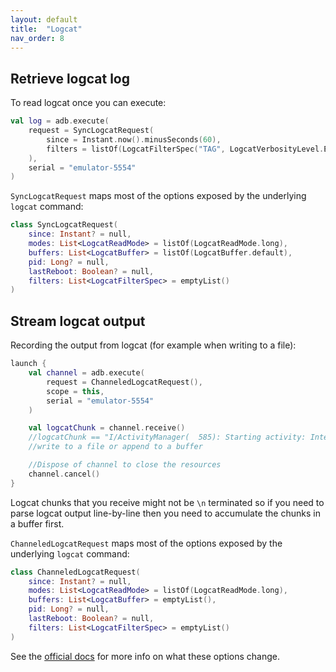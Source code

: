 ```yaml
---
layout: default
title:  "Logcat"
nav_order: 8
---
```


## Retrieve logcat log

To read logcat once you can execute:

```kotlin
val log = adb.execute(
    request = SyncLogcatRequest(
        since = Instant.now().minusSeconds(60),
        filters = listOf(LogcatFilterSpec("TAG", LogcatVerbosityLevel.E))
    ),
    serial = "emulator-5554"
)
```

`SyncLogcatRequest` maps most of the options exposed by the underlying `logcat` command:

```kotlin
class SyncLogcatRequest(
    since: Instant? = null,
    modes: List<LogcatReadMode> = listOf(LogcatReadMode.long),
    buffers: List<LogcatBuffer> = listOf(LogcatBuffer.default),
    pid: Long? = null,
    lastReboot: Boolean? = null,
    filters: List<LogcatFilterSpec> = emptyList()
)
```

## Stream logcat output

Recording the output from logcat (for example when writing to a file):

```kotlin
launch {
    val channel = adb.execute(
        request = ChanneledLogcatRequest(),
        scope = this,
        serial = "emulator-5554"
    )

    val logcatChunk = channel.receive()
    //logcatChunk == "I/ActivityManager(  585): Starting activity: Intent { action=android.intent.action...}\nI/MyActivity( 1557): MyClass"
    //write to a file or append to a buffer

    //Dispose of channel to close the resources
    channel.cancel()
}
```

Logcat chunks that you receive might not be `\n` terminated so if you need to parse logcat output line-by-line then you need to accumulate
the chunks in a buffer first.

`ChanneledLogcatRequest` maps most of the options exposed by the underlying `logcat` command:

```kotlin
class ChanneledLogcatRequest(
    since: Instant? = null,
    modes: List<LogcatReadMode> = listOf(LogcatReadMode.long),
    buffers: List<LogcatBuffer> = emptyList(),
    pid: Long? = null,
    lastReboot: Boolean? = null,
    filters: List<LogcatFilterSpec> = emptyList()
)
```

See the [official docs](https://developer.android.com/studio/command-line/logcat) for more info on what these options change.

